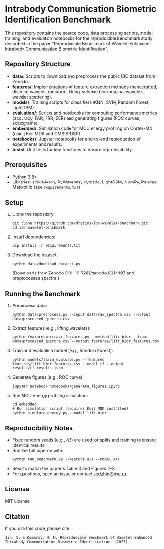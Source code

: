 # Intrabody Communication Biometric Identification Benchmark

This repository contains the source code, data processing scripts, model training, and evaluation notebooks for the reproducible benchmark study described in the paper "Reproducible Benchmark of Wavelet-Enhanced Intrabody Communication Biometric Identification".

## Repository Structure
- **data/**: Scripts to download and preprocess the public IBC dataset from Zenodo.
- **features/**: Implementations of feature extraction methods (handcrafted, discrete wavelet transform, lifting-scheme biorthogonal wavelets, wavelet scattering).
- **models/**: Training scripts for classifiers (KNN, SVM, Random Forest, LightGBM).
- **evaluation/**: Scripts and notebooks for computing performance metrics (accuracy, FAR, FRR, EER) and generating figures (ROC curves, scalograms).
- **embedded/**: Simulation code for MCU energy profiling on Cortex-M4 (using Keil MDK and CMSIS-DSP).
- **notebooks/**: Jupyter notebooks for end-to-end reproduction of experiments and results.
- **tests/**: Unit tests for key functions to ensure reproducibility.

## Prerequisites
- Python 3.8+
- Libraries: scikit-learn, PyWavelets, Kymatio, LightGBM, NumPy, Pandas, Matplotlib (see `requirements.txt`)

## Setup
1. Clone the repository:
   ```
   git clone https://github.com/dryjins/ibc-wavelet-benchmark.git
   cd ibc-wavelet-benchmark
   ```

2. Install dependencies:
   ```
   pip install -r requirements.txt
   ```

3. Download the dataset:
   ```
   python data/download_dataset.py
   ```
   (Downloads from Zenodo DOI: 10.5281/zenodo.8214497 and preprocesses spectra.)

## Running the Benchmark
1. Preprocess data:
   ```
   python data/preprocess.py --input data/raw_spectra.csv --output data/processed_spectra.csv
   ```

2. Extract features (e.g., lifting wavelets):
   ```
   python features/extract_features.py --method lift-bior --input data/processed_spectra.csv --output features/lift_bior_features.csv
   ```

3. Train and evaluate a model (e.g., Random Forest):
   ```
   python models/train_evaluate.py --features features/lift_bior_features.csv --model rf --output results/rf_results.json
   ```

4. Generate figures (e.g., ROC curve):
   ```
   jupyter notebook notebooks/generate_figures.ipynb
   ```

5. Run MCU energy profiling simulation:
   ```
   cd embedded
   # Run simulation script (requires Keil MDK installed)
   python simulate_energy.py --model lift-bior
   ```

## Reproducibility Notes
- Fixed random seeds (e.g., 42) are used for splits and training to ensure identical results.
- Run the full pipeline with:
  ```
  python run_benchmark.py --feature all --model all
  ```
- Results match the paper's Table 3 and Figures 2-3.
- For questions, open an issue or contact sedzhin@hse.ru.

## License
MIT License

## Citation
If you use this code, please cite:
```
Jin, S. & Komarov, M. M. Reproducible Benchmark of Wavelet-Enhanced Intrabody Communication Biometric Identification. (2025).
```
